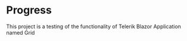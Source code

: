 # Progress 
This project is a testing of the functionality of Telerik Blazor Application named Grid 
